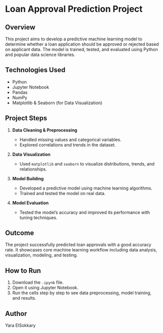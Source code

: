 # Loan Approval Prediction Project

## Overview
This project aims to develop a predictive machine learning model to determine whether a loan application should be approved or rejected based on applicant data. The model is trained, tested, and evaluated using Python and popular data science libraries.

## Technologies Used
- Python
- Jupyter Notebook
- Pandas
- NumPy
- Matplotlib & Seaborn (for Data Visualization)

## Project Steps
1. **Data Cleaning & Preprocessing**  
   - Handled missing values and categorical variables.
   - Explored correlations and trends in the dataset.

2. **Data Visualization**  
   - Used `matplotlib` and `seaborn` to visualize distributions, trends, and relationships.

3. **Model Building**  
   - Developed a predictive model using machine learning algorithms.
   - Trained and tested the model on real data.

4. **Model Evaluation**  
   - Tested the model’s accuracy and improved its performance with tuning techniques.

## Outcome
The project successfully predicted loan approvals with a good accuracy rate. It showcases core machine learning workflow including data analysis, visualization, modeling, and testing.

## How to Run
1. Download the `.ipynb` file.
2. Open it using Jupyter Notebook.
3. Run the cells step by step to see data preprocessing, model training, and results.

## Author
Yara ElSokkary
